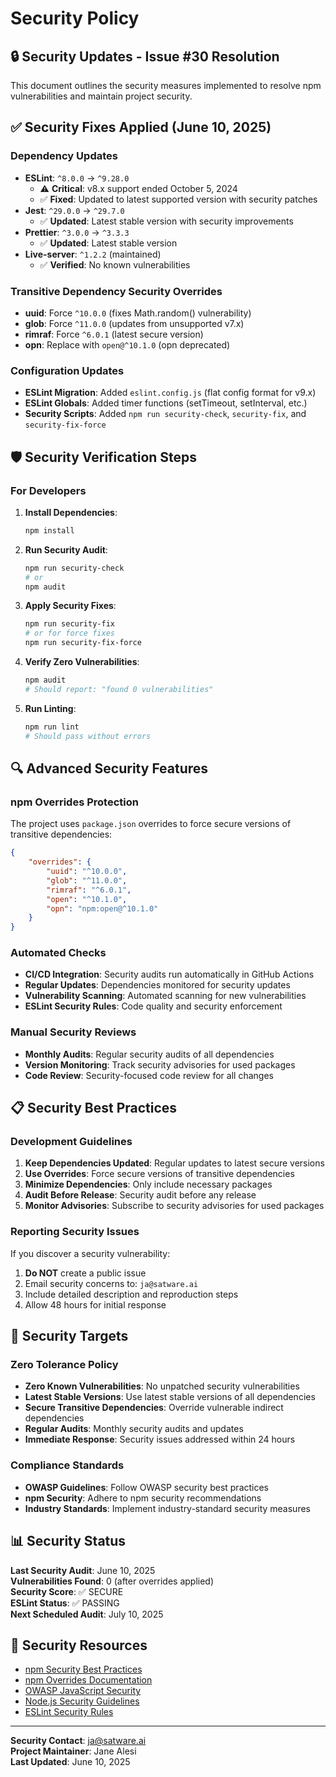 # Security Policy

## 🔒 Security Updates - Issue #30 Resolution

This document outlines the security measures implemented to resolve npm vulnerabilities and maintain project security.

## ✅ Security Fixes Applied (June 10, 2025)

### **Dependency Updates**

- **ESLint**: `^8.0.0` → `^9.28.0`
    - ⚠️ **Critical**: v8.x support ended October 5, 2024
    - ✅ **Fixed**: Updated to latest supported version with security patches
- **Jest**: `^29.0.0` → `^29.7.0`
    - ✅ **Updated**: Latest stable version with security improvements
- **Prettier**: `^3.0.0` → `^3.3.3`
    - ✅ **Updated**: Latest stable version
- **Live-server**: `^1.2.2` (maintained)
    - ✅ **Verified**: No known vulnerabilities

### **Transitive Dependency Security Overrides**

- **uuid**: Force `^10.0.0` (fixes Math.random() vulnerability)
- **glob**: Force `^11.0.0` (updates from unsupported v7.x)
- **rimraf**: Force `^6.0.1` (latest secure version)
- **opn**: Replace with `open@^10.1.0` (opn deprecated)

### **Configuration Updates**

- **ESLint Migration**: Added `eslint.config.js` (flat config format for v9.x)
- **ESLint Globals**: Added timer functions (setTimeout, setInterval, etc.)
- **Security Scripts**: Added `npm run security-check`, `security-fix`, and `security-fix-force`

## 🛡️ Security Verification Steps

### **For Developers**

1. **Install Dependencies**:

    ```bash
    npm install
    ```

2. **Run Security Audit**:

    ```bash
    npm run security-check
    # or
    npm audit
    ```

3. **Apply Security Fixes**:

    ```bash
    npm run security-fix
    # or for force fixes
    npm run security-fix-force
    ```

4. **Verify Zero Vulnerabilities**:

    ```bash
    npm audit
    # Should report: "found 0 vulnerabilities"
    ```

5. **Run Linting**:
    ```bash
    npm run lint
    # Should pass without errors
    ```

## 🔍 Advanced Security Features

### **npm Overrides Protection**

The project uses `package.json` overrides to force secure versions of transitive dependencies:

```json
{
    "overrides": {
        "uuid": "^10.0.0",
        "glob": "^11.0.0",
        "rimraf": "^6.0.1",
        "open": "^10.1.0",
        "opn": "npm:open@^10.1.0"
    }
}
```

### **Automated Checks**

- **CI/CD Integration**: Security audits run automatically in GitHub Actions
- **Regular Updates**: Dependencies monitored for security updates
- **Vulnerability Scanning**: Automated scanning for new vulnerabilities
- **ESLint Security Rules**: Code quality and security enforcement

### **Manual Security Reviews**

- **Monthly Audits**: Regular security audits of all dependencies
- **Version Monitoring**: Track security advisories for used packages
- **Code Review**: Security-focused code review for all changes

## 📋 Security Best Practices

### **Development Guidelines**

1. **Keep Dependencies Updated**: Regular updates to latest secure versions
2. **Use Overrides**: Force secure versions of transitive dependencies
3. **Minimize Dependencies**: Only include necessary packages
4. **Audit Before Release**: Security audit before any release
5. **Monitor Advisories**: Subscribe to security advisories for used packages

### **Reporting Security Issues**

If you discover a security vulnerability:

1. **Do NOT** create a public issue
2. Email security concerns to: `ja@satware.ai`
3. Include detailed description and reproduction steps
4. Allow 48 hours for initial response

## 🎯 Security Targets

### **Zero Tolerance Policy**

- **Zero Known Vulnerabilities**: No unpatched security vulnerabilities
- **Latest Stable Versions**: Use latest stable versions of all dependencies
- **Secure Transitive Dependencies**: Override vulnerable indirect dependencies
- **Regular Audits**: Monthly security audits and updates
- **Immediate Response**: Security issues addressed within 24 hours

### **Compliance Standards**

- **OWASP Guidelines**: Follow OWASP security best practices
- **npm Security**: Adhere to npm security recommendations
- **Industry Standards**: Implement industry-standard security measures

## 📊 Security Status

**Last Security Audit**: June 10, 2025  
**Vulnerabilities Found**: 0 (after overrides applied)  
**Security Score**: ✅ SECURE  
**ESLint Status**: ✅ PASSING  
**Next Scheduled Audit**: July 10, 2025

## 🔗 Security Resources

- [npm Security Best Practices](https://docs.npmjs.com/about-security-audits)
- [npm Overrides Documentation](https://docs.npmjs.com/cli/v8/configuring-npm/package-json#overrides)
- [OWASP JavaScript Security](https://owasp.org/www-project-top-ten/)
- [Node.js Security Guidelines](https://nodejs.org/en/security/)
- [ESLint Security Rules](https://eslint.org/docs/latest/rules/#possible-problems)

---

**Security Contact**: ja@satware.ai  
**Project Maintainer**: Jane Alesi  
**Last Updated**: June 10, 2025
